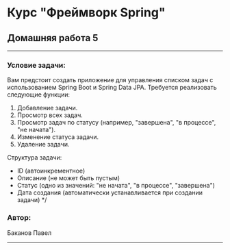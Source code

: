 # Курс "Фреймворк Spring" 
## Домашняя работа 5
* **
### Условие задачи:
Вам предстоит создать приложение для управления списком задач с использованием Spring Boot и Spring Data JPA. Требуется реализовать следующие функции:

1. Добавление задачи.
2. Просмотр всех задач.
3. Просмотр задач по статусу (например, "завершена", "в процессе", "не начата").
4. Изменение статуса задачи.
5. Удаление задачи.

Структура задачи:

- ID (автоинкрементное)
- Описание (не может быть пустым)
- Статус (одно из значений: "не начата", "в процессе", "завершена")
- Дата создания (автоматически устанавливается при создании задачи)
 */
### Автор:
Баканов Павел
* **

